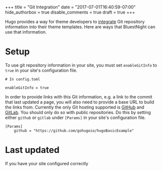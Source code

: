 +++
title = "Git Integration"
date = "2017-07-01T16:40:59-07:00"
hide_authorbox = true
disable_comments = true
draft = true
+++

Hugo provides a way for theme developers to [integrate](https://gohugo.io/extras/gitinfo) Git repository information into their theme templates. Here are ways that BluestNight can use that information.

# Setup

To use git repository information in your site, you must set `enableGitInfo` to `true` in your site's configuration file.

```
# In config.toml

enableGitInfo = true
```

In order to provide links with this Git information, e.g. a link to the commit that last updated a page, you will also need to provide a base URL to build the links from. Currently the only Git hosting supported is [GitHub](https://github.com) and [GitLab](https://gitlab.com/). You should only do so with public repositories. Do this by setting either `github` or `gitlab` under `[Params]` in your site's configuration file.



```
[Params]
    github = "https://github.com/gohugoio/hugoBasicExample"
```

# Last updated

If you have your site configured correctly
